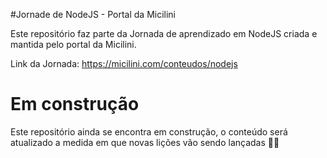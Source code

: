 #Jornade de NodeJS - Portal da Micilini

Este repositório faz parte da Jornada de aprendizado em NodeJS criada e mantida pelo portal da Micilini.

Link da Jornada: https://micilini.com/conteudos/nodejs

# Em construção

Este repositório ainda se encontra em construção, o conteúdo será atualizado a medida em que novas lições vão sendo lançadas 😶‍🌫️